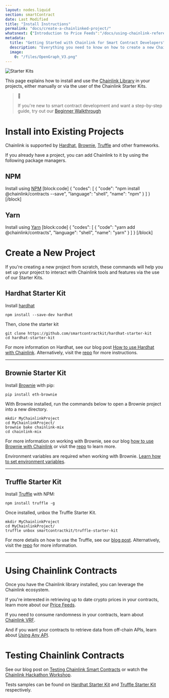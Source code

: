 ```yaml
---
layout: nodes.liquid
section: smartContract
date: Last Modified
title: "Install Instructions"
permalink: "docs/create-a-chainlinked-project/"
whatsnext: {"Introduction to Price Feeds":"/docs/using-chainlink-reference-contracts/", "Introduction to Chainlink VRF":"/docs/chainlink-vrf/", "Introduction to Using Any API":"/docs/request-and-receive-data/"}
metadata: 
  title: "Getting Started with Chainlink for Smart Contract Developers"
  description: "Everything you need to know on how to create a new Chainlink project or update an existing one using the Chainlink Library for Solidity"
  image: 
    0: "/files/OpenGraph_V3.png"
---
```

![Starter Kits](/files/c6e99c5-Untitled_design_23.png)

This page explains how to install and use the [Chainlink Library](../chainlink-framework/) in your projects, either manually or via the user of the Chainlink Starter Kits.

> 📘 
>
> If you're new to smart contract development and want a step-by-step guide, try out our [Beginner Walkthrough](../intermediates-tutorial/) 

# Install into Existing Projects

Chainlink is supported by <a href="http://hardhat.org" target="_blank">Hardhat</a>, <a href="https://eth-brownie.readthedocs.io/en/stable" target="_blank">Brownie</a>, <a href="https://www.trufflesuite.com" target="_blank">Truffle</a> and other frameworks.

If you already have a project, you can add Chainlink to it by using the following package managers.

## NPM 

Install using <a href="https://www.npmjs.com/" target="_blank" rel="noreferrer, noopener">NPM</a>
[block:code]
{
  "codes": [
    {
      "code": "npm install @chainlink/contracts --save",
      "language": "shell",
      "name": "npm"
    }
  ]
}
[/block]
## Yarn

Install using <a href="https://yarnpkg.com/" target="_blank" rel="noreferrer, noopener">Yarn</a>
[block:code]
{
  "codes": [
    {
      "code": "yarn add @chainlink/contracts",
      "language": "shell",
      "name": "yarn"
    }
  ]
}
[/block]
# Create a New Project

If you're creating a new project from scratch, these commands will help you set up your project to interact with Chainlink tools and features via the use of our Starter Kits.

## Hardhat Starter Kit

Install <a href="https://hardhat.org" target="_blank"> hardhat </a>

```shell
npm install --save-dev hardhat
```

Then, clone the starter kit

```shell
git clone https://github.com/smartcontractkit/hardhat-starter-kit
cd hardhat-starter-kit
```

For more information on Hardhat, see our blog post <a href="https://blog.chain.link/using-chainlink-with-hardhat/" target="_blank">How to use Hardhat with Chainlink</a>. Alternatively, visit the <a href="https://github.com/smartcontractkit/hardhat-starter-kit/blob/main/README.md" target="_blank">repo</a> for more instructions.
___

## Brownie Starter Kit

Install <a href="https://eth-brownie.readthedocs.io/en/stable/install.html" target="_blank" rel="noreferrer, noopener">Brownie</a> with pip:

```shell
pip install eth-brownie
```

With Brownie installed, run the commands below to open a Brownie project into a new directory.

```shell
mkdir MyChainlinkProject
cd MyChainlinkProject/
brownie bake chainlink-mix
cd chainlink-mix
```

For more information on working with Brownie, see our blog <a href="https://blog.chain.link/develop-python-defi-project/" target="_blank"  rel="noreferrer, noopener">how to use Brownie with Chainlink</a> or visit the <a href="https://github.com/smartcontractkit/chainlink-mix/blob/master/README.md" target="_blank" rel="noreferrer, noopener"> repo</a> to learn more.

Environment variables are required when working with Brownie. <a target="_blank" href="https://www.twilio.com/blog/2017/01/how-to-set-environment-variables.html">Learn how to set environment variables</a>.
___

## Truffle Starter Kit

Install <a href="https://www.trufflesuite.com/truffle" target="_blank" rel="noreferrer, noopener">Truffle</a> with NPM:

```shell
npm install truffle -g
```

Once installed, unbox the Truffle Starter Kit.

```shell Truffle
mkdir MyChainlinkProject
cd MyChainlinkProject/
truffle unbox smartcontractkit/truffle-starter-kit
```

For more details on how to use the Truffle, see our <a href="https://www.trufflesuite.com/blog/using-truffle-to-interact-with-chainlink-smart-contracts" target="_blank">blog post</a>. Alternatively, visit the <a href="https://github.com/smartcontractkit/box/blob/master/README.md" target="_blank">repo</a> for more information.
___


# Using Chainlink Contracts

Once you have the Chainlink library installed, you can leverage the Chainlink ecosystem. 

If you're interested in retrieving up to date crypto prices in your contracts, learn more about our [Price Feeds](../using-chainlink-reference-contracts/). 

If you need to consume randomness in your contracts, learn about [Chainlink VRF](../chainlink-vrf/). 

And if you want your contracts to retrieve data from off-chain APIs, learn about [Using Any API](../request-and-receive-data/).

# Testing Chainlink Contracts

See our blog post on <a href="https://blog.chain.link/testing-chainlink-smart-contracts/" target="_blank">Testing Chainlink Smart Contracts</a> or watch the <a href="https://www.youtube.com/watch?v=d8SqLaH8pu0" target="_blank">Chainlink Hackathon Workshop</a>.

Tests samples can be found on <a href="https://github.com/smartcontractkit/hardhat-starter-kit/tree/main/test" target="_blank">Hardhat Starter Kit</a> and <a href="https://github.com/smartcontractkit/truffle-starter-kit/tree/master/test" target="_blank">Truffle Starter Kit</a> respectively.